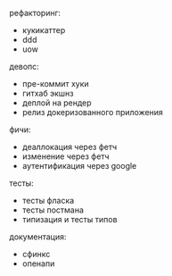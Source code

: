 рефакторинг:

- кукикаттер
- ddd
- uow

девопс:

- пре-коммит хуки
- гитхаб экшнз
- деплой на рендер
- релиз докеризованного приложения

фичи:

- деаллокация через фетч
- изменение через фетч
- аутентификация через google

тесты:

- тесты фласка
- тесты постмана
- типизация и тесты типов

документация:

- сфинкс
- опенапи
